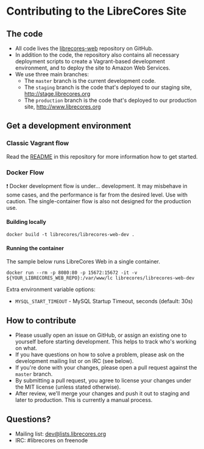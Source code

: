 # Contributing to the LibreCores Site

## The code
- All code lives the
  [librecores-web](https://github.com/librecores/librecores-web)
  repository on GitHub.
- In addition to the code, the repository also contains all necessary deployment
  scripts to create a Vagrant-based development environment, and to deploy the
  site to Amazon Web Services.
- We use three main branches:
  - The `master` branch is the current development code.
  - The `staging` branch is the code that's deployed to our staging site,
    http://stage.librecores.org
  - The `production` branch is the code that's deployed to our production site,
    http://www.librecores.org


## Get a development environment

### Classic Vagrant flow

Read the [README](README.md) in this repository for more information how to
get started.

### Docker Flow

:exclamation: Docker development flow is under...  development.
It may misbehave in some cases, and the performance is far from the desired level.
Use with caution.
The single-container flow is also not designed for the production use.

#### Building locally

```shell
docker build -t librecores/librecores-web-dev .
```

#### Running the container

The sample below runs LibreCores Web in a single container.

```shell
docker run --rm -p 8080:80 -p 15672:15672 -it -v ${YOUR_LIBRECORES_WEB_REPO}:/var/www/lc librecores/librecores-web-dev
```

Extra environment variable options:

* `MYSQL_START_TIMEOUT` - MySQL Startup Timeout, seconds (default: 30s)

## How to contribute
- Please usually open an issue on GitHub, or assign an existing one to yourself
  before starting development. This helps to track who's working on what.
- If you have questions on how to solve a problem, please ask on the development
  mailing list or on IRC (see below).
- If you're done with your changes, please open a pull request against the
  `master` branch.
- By submitting a pull request, you agree to license your changes under the MIT
  license (unless stated otherwise).
- After review, we'll merge your changes and push it out to staging and later to
  production. This is currently a manual process.

## Questions?
- Mailing list: [dev@lists.librecores.org](mailto:dev@lists.librecores.org)
- IRC: #librecores on freenode
